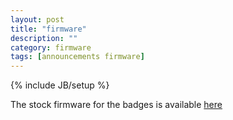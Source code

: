 ```yaml
---
layout: post
title: "firmware"
description: ""
category: firmware
tags: [announcements firmware]
---
```

{% include JB/setup %}

The stock firmware for the badges is available [here](/tcb.hex)
